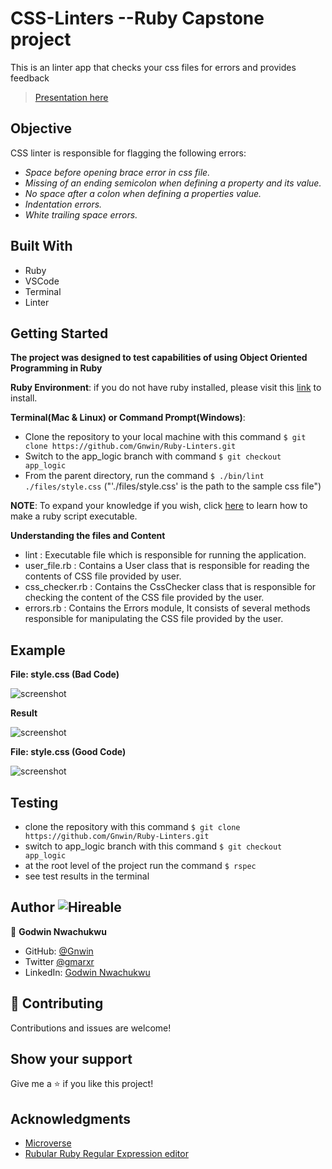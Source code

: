 # CSS-Linters --Ruby Capstone project
This is an linter app that checks your css files for errors and provides feedback

 > [Presentation here](https://www.loom.com/share/d045862f377b47529a12c81d88db8845)

 ## Objective
 CSS linter is responsible for flagging the following errors:
  - *Space before opening brace error in css file.*
  - *Missing of an ending semicolon when defining a property and its value.*
  - *No space after a colon when defining a properties value.*
  - *Indentation errors.*
  - *White trailing space errors.*

 ## Built With

- Ruby
- VSCode
- Terminal
- Linter

## Getting Started

**The project was designed to test capabilities of using Object Oriented Programming in Ruby**

**Ruby Environment**: if you do not have ruby installed, please visit this [link](https://www.theodinproject.com/paths/full-stack-ruby-on-rails/courses/ruby-programming/lessons/installing-ruby-ruby-programming) to install.

**Terminal(Mac & Linux) or Command Prompt(Windows)**:
  - Clone the repository to your local machine with this command `$ git clone https://github.com/Gnwin/Ruby-Linters.git`
  - Switch to the app_logic branch with command `$ git checkout app_logic`
  - From the parent directory, run the command `$ ./bin/lint ./files/style.css` ("'./files/style.css' is the path to the sample css file")

  **NOTE**: To expand your knowledge if you wish, click [here](https://commandercoriander.net/blog/2013/02/16/making-a-ruby-script-executable/) to learn how to make a ruby script executable.

**Understanding the files and Content**
  - lint : Executable file which is responsible for running the application.
  - user_file.rb : Contains a User class that is responsible for reading the contents of CSS file provided by user.
  - css_checker.rb : Contains the CssChecker class that is responsible for checking the content of the CSS file provided by the user.
  - errors.rb : Contains the Errors module, It consists of several methods responsible for manipulating the CSS file provided by the user.

## Example
**File: style.css (Bad Code)**

![screenshot](https://raw.githubusercontent.com/Gnwin/Ruby-Linters/app_logic/files/Screenshot%202021-04-11%20at%2017.27.38.png)

**Result**

![screenshot](https://raw.githubusercontent.com/Gnwin/Ruby-Linters/app_logic/files/Screenshot%202021-04-11%20at%2017.38.10.png)

**File: style.css (Good Code)**

![screenshot](https://raw.githubusercontent.com/Gnwin/Ruby-Linters/app_logic/files/Screenshot%202021-04-13%20at%2008.21.28.png)

## Testing

- clone the repository with this command `$ git clone https://github.com/Gnwin/Ruby-Linters.git`
- switch to app_logic branch with this command `$ git checkout app_logic`
- at the root level of the project run the command `$ rspec`
- see test results in the terminal

## Author ![Hireable](https://img.shields.io/badge/HIREABLE-YES-yellowgreen&?style=for-the-badge)

👤 **Godwin Nwachukwu**

- GitHub: [@Gnwin](https://github.com/Gnwin)
- Twitter [@gmarxr](https://twitter.com/gmarxr)
- LinkedIn: [Godwin Nwachukwu](https://www.linkedin.com/in/n-gwin/)

## 🤝 Contributing

Contributions and issues are welcome!
## Show your support

Give me a ⭐️ if you like this project!

## Acknowledgments

- [Microverse](microverse.org)
- [Rubular Ruby Regular Expression editor](https://rubular.com/)